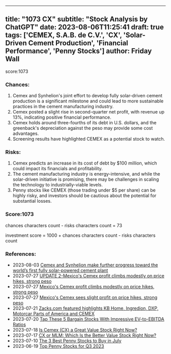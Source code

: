 
---
title: "1073 CX"
subtitle: "Stock Analysis by ChatGPT"
date: 2023-08-06T11:25:41
draft: true
tags: ['CEMEX, S.A.B. de C.V.', 'CX', 'Solar-Driven Cement Production', 'Financial Performance', 'Penny Stocks']
author: Friday Wall
---

score:1073
### Chances:
1. Cemex and Synhelion's joint effort to develop fully solar-driven cement production is a significant milestone and could lead to more sustainable practices in the cement manufacturing industry.
2. Cemex posted a slight rise in second-quarter net profit, with revenue up 13%, indicating positive financial performance.
3. Cemex holds around three-fourths of its debt in U.S. dollars, and the greenback's depreciation against the peso may provide some cost advantages.
4. Screening results have highlighted CEMEX as a potential stock to watch.
### Risks:
1. Cemex predicts an increase in its cost of debt by $100 million, which could impact its financials and profitability.
2. The cement manufacturing industry is energy-intensive, and while the solar-driven initiative is promising, there may be challenges in scaling the technology to industrially-viable levels.
3. Penny stocks like CEMEX (those trading under $5 per share) can be highly risky, and investors should be cautious about the potential for substantial losses.
### Score:1073
chances characters count - risks characters count = 73

investment score = 1000 + chances characters count - risks characters count
### References:
- 2023-08-03 [Cemex and Synhelion make further progress toward the world’s first fully solar-powered cement plant](https://finance.yahoo.com/news/cemex-synhelion-further-progress-toward-120000425.html?.tsrc=rss)
- 2023-07-27 [UPDATE 2-Mexico's Cemex profit climbs modestly on price hikes, strong peso](https://finance.yahoo.com/news/1-mexicos-cemex-profit-climbs-104225860.html?.tsrc=rss)
- 2023-07-27 [Mexico's Cemex profit climbs modestly on price hikes, strong peso](https://finance.yahoo.com/news/mexicos-cemex-sees-slight-profit-101036266.html?.tsrc=rss)
- 2023-07-27 [Mexico's Cemex sees slight profit on price hikes, strong peso](https://finance.yahoo.com/news/mexicos-cemex-sees-slight-profit-100435395.html?.tsrc=rss)
- 2023-07-21 [Zacks.com featured highlights KB Home, Ingredion, DXP, Motorcar Parts of America and CEMEX](https://finance.yahoo.com/news/zacks-com-featured-highlights-kb-090000095.html?.tsrc=rss)
- 2023-07-20 [Tap These 5 Bargain Stocks With Impressive EV-to-EBITDA Ratios](https://finance.yahoo.com/news/tap-5-bargain-stocks-impressive-112100557.html?.tsrc=rss)
- 2023-07-18 [Is Cemex (CX) a Great Value Stock Right Now?](https://finance.yahoo.com/news/cemex-cx-great-value-stock-134013500.html?.tsrc=rss)
- 2023-07-17 [CX or MLM: Which Is the Better Value Stock Right Now?](https://finance.yahoo.com/news/cx-mlm-better-value-stock-154014986.html?.tsrc=rss)
- 2023-07-10 [The 3 Best Penny Stocks to Buy in July](https://finance.yahoo.com/news/3-best-penny-stocks-buy-141507523.html?.tsrc=rss)
- 2023-06-19 [Top Penny Stocks for Q3 2023](https://finance.yahoo.com/m/7826f3ca-e9cc-39df-aafe-eda30fb72def/top-penny-stocks-for-q3-2023.html?.tsrc=rss)


                